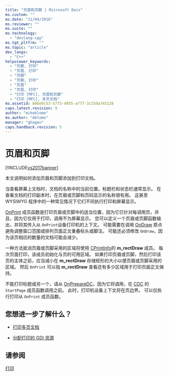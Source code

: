 ```yaml
---
title: "页眉和页脚 | Microsoft Docs"
ms.custom: ""
ms.date: "11/04/2016"
ms.reviewer: ""
ms.suite: ""
ms.technology: 
  - "devlang-cpp"
ms.tgt_pltfrm: ""
ms.topic: "article"
dev_langs: 
  - "C++"
helpviewer_keywords: 
  - "页脚, 打印"
  - "页眉, 打印"
  - "页脚"
  - "页脚, 打印"
  - "页眉"
  - "页眉, 打印"
  - "打印 [MFC], 页眉和页脚"
  - "打印 [MFC], 多页文档"
ms.assetid: b0be9c53-5773-4955-a777-3c15da745128
caps.latest.revision: 9
author: "mikeblome"
ms.author: "mblome"
manager: "ghogen"
caps.handback.revision: 5
---
```

# 页眉和页脚
[!INCLUDE[vs2017banner](../assembler/inline/includes/vs2017banner.md)]

本文说明如何添加页眉和页脚添加到打印文档。  
  
 当查看屏幕上文档时，文档的名称中的当前位置。标题栏和状态栏通常显示。  在查看文档的打印副本时，在页眉或页脚和页码显示的名称很有用。  这甚至 WYSIWYG 程序中的一种常见情况下它们不同执行打印和屏幕显示。  
  
 [OnPrint](../Topic/CView::OnPrint.md) 成员函数是打印页眉或页脚中的适当位置，因为它已针对每调用页，并且，因为它仅用于打印，调用不为屏幕显示。  您可以定义一个页眉或页脚函数输出，并将其传入从 `OnPrint`设备打印机的上下文。  可能需要在调用 [OnDraw](../Topic/CView::OnDraw.md) 原点避免调整窗口范围或排列页面正文重叠标头或脚注。  可能还必须修改 `OnDraw`，因为该页相应的数量的文档可能会减少。  
  
 一种方法抵消页眉或页脚采用的区域将使用 [CPrintInfo](../mfc/reference/cprintinfo-structure.md)的 **m\_rectDraw** 成员。  每次页面打印，该成员初始化与页的可用区域。  如果打印页眉或页脚，然后打印该页的主体之前，应当减小在 **m\_rectDraw** 存储矩形的大小以便页眉或页脚采用的区域。  然后 `OnPrint` 可以指 **m\_rectDraw** 查看还有多少区域用于打印页面正文保持。  
  
 不能打印标题或另一个，请从 [OnPrepareDC](../Topic/CView::OnPrepareDC.md)，因为它将调用，在 [CDC](../mfc/reference/cdc-class.md) 的 `StartPage` 成员函数调用之前。  此时，打印机设备上下文将在页边界。  可以仅执行打印从 `OnPrint` 成员函数。  
  
## 您想进一步了解什么？  
  
-   [打印多页文档](../mfc/multipage-documents.md)  
  
-   [分配打印的 GDI 资源](../mfc/allocating-gdi-resources.md)  
  
## 请参阅  
 [打印](../mfc/printing.md)
